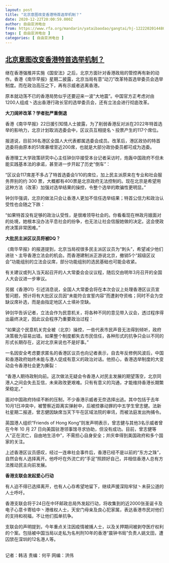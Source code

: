 ```yaml
---
layout: post
title: "北京意图改变香港特首选举机制？"
date: 2020-12-22T20:00:59.000Z
author: 自由亚洲电台
from: https://www.rfa.org/mandarin/yataibaodao/gangtai/hj-12222020144802.html
tags: [ 自由亚洲电台 ]
categories: [ 自由亚洲电台 ]
---
```

<!--1608667259000-->
[北京意图改变香港特首选举机制？](https://www.rfa.org/mandarin/yataibaodao/gangtai/hj-12222020144802.html)
------

<div>
<p></p><p>继在香港强推并实施《国安法》之后，北京方面针对香港政局的管控再有新的动作。香港《南华早报》星期二披露，北京当局有意<span>“</span><span>动刀</span><span>”</span><span>改革特首选举委员会选举制度。而在政治高压之下，再有示威者逃离香港。</span><span></span></p><p><span>原本就动荡不已的香港局势似乎还要迎来一波</span><span>“</span><span>大地震</span><span>”</span><span>。中国官方正考虑对由</span><span>1200</span><span>人组成丶选出香港行政长官的选举委员会，还有立法会进行彻底改革。</span></p><p><strong><span>大刀阔斧改革？学者批严重倒退</span></strong></p><p><span>香港《南华早报》</span><span>22</span><span>日援引知情人士披露，为了削弱香港反对派在</span><span>2022</span><span>年特首选举的影响力，北京计划取消选委会中，区议员互相提名丶投票产生的</span><span>117</span><span>个席位。</span></p><p><span>报道说，目前</span><span>36</span><span>名港区全国人大代表都属选委会成员。改革后，港区政协的特首选委将由原本的</span><span>51</span><span>席暴增至近</span><span>200</span><span>席，也就是大部分政协委员都可成为选委。</span></p><p><span>香港理工大学政策研究中心主任钟剑华接受本台记者采访时，炮轰中国政府不但未能实践基本法的承诺，甚至进一步开起了历史</span><span>“</span><span>倒车</span><span>”</span><span>：</span></p><p><span>“</span><span>区议会</span><span>117</span><span>席差不多占了特首选委会</span><span>1/10</span><span>的席位，加上民主派原来在专业和社会服务界别的约</span><span> 300 </span><span>票，大概都有</span><span>400</span><span>票是北京政府无法控制的。现在北京是希望用这种方法（改革）加强对选举结果的操控，令整个选举的欺骗性更明显。</span><span>”</span></p><p><span>钟剑华强调，北京的做法只会让香港人更加不信任选举结果；特首公信力和政治认受性也会随之下跌：</span></p><p><span>“</span><span>如果特首没有足够的政治认受性，是很难领导社会的。你看看现在林政月娥面对的处境，她根本没办法平息社会的纷争，也无法让社会信服她做的决定。这会使政府决策非常困难。</span><span>”</span></p><p><strong><span>大批民主派区议员将被</span></strong><strong><span>DQ</span></strong><strong><span>？</span></strong></p><p><span>《南华早报》的报道提到，北京当局视很多民主派区议员为</span><span>“</span><span>刺头</span><span>”</span><span>，希望减少他们进驻丶主导香港立法会的机会。而香港建制派正游说北京，撤销</span><span>5</span><span>个</span><span>“</span><span>超级区议会</span><span>”</span><span>功能组别的立法会议席，部分功能组别的选民基础也可能会收紧。</span></p><p><span>有关建议或列入当天起召开的人大常委会会议议程，随后交由明年</span><span>3</span><span>月召开的全国人大会议进一步审议。</span></p><p><span>另据《香港</span><span>01</span><span>》引述消息说，全国人大常委会将在本次会议上处理香港区议员宣誓问题，预计将有大批区议员因</span><span>“</span><span>未能符合宣誓内容</span><span>”</span><span>而遭剥夺资格；同时不会为空缺议席补选，而是由指定地区人士填补空缺。</span></p><p><span>钟剑华告诉记者，立法会作为民意机关，将各种不同的意见带入议会，透过程序得出最终决定，因此议会程序乃重要政治过程：</span></p><p><span>“</span><span>如果这个民意机关完全被（北京）操控，一些代表市民声音无法得到倾听，政府决策极为容易出错。如果整个制度都失去市民信任，各种形式的抗争只会以不同的形式长期存在，这对北京来说也不是好事。</span><span>”</span></p><p><span>一名因安全考虑要求匿名的香港区议员也向记者表示，自去年反修例风波后，中国和香港政府始终未能与港人促成有意义的政治对话。他担心，香港选举制度的大变动会令香港社会更为撕裂：</span></p><p><span>“</span><span>香港人期待政制向前。这次做法无疑会令香港人对民主发展的期望落空，北京同港人之间会失去互信，未来政改更艰难。只有有意义的沟通，才能维持香港长期繁荣稳定。</span><span>”</span></p><p><span>面对中国政府持续不断的压制，不少香港示威者无奈选择出逃。其中包括于去年</span><span>10</span><span>月</span><span>1</span><span>日冲突中，被警察近距离实弹射中，后被控暴动罪的中五学生曾志健。法新社星期二报道，曾志健因缺席当天下午在区域法院的审讯，而被法庭发出拘捕令。</span></p><p><span>英国港人组织</span><span>“Friends of Hong Kong”</span><span>则发声明表示，曾志健与其他</span><span>3</span><span>名示威者曾在今年</span><span> 10 </span><span>月</span><span> 27 </span><span>日向美国驻港领事馆寻求协助，但没有成功。目前，曾志健等人</span><span>“</span><span>正在流亡，自由地生活中</span><span>”</span><span>，不需担心自身安全；并庆幸得到美国政府和多个国家的关注。</span></p><p><span>上述香港区议员感叹，经过一连串社会事件后，香港已经不是以前的</span><span>“</span><span>东方之珠</span><span>”</span><span>，自然会有人选择离开。他呼吁在外流亡的</span><span>“</span><span>手足</span><span>”</span><span>照顾好自己，并相信香港人总有方法推动民主向前发展。</span></p><p><strong><span>香港支联会发起爱心行动</span></strong></p><p><span>有人迫不得已选择离开，也有人心存希望地留下，继续声援深陷牢狱丶未获公道的人士呼吁。</span></p><p><span>香港支联会将于</span><span>24</span><span>日在中环邮政总局外发起行动，将收集到的近</span><span>2000</span><span>张圣诞卡及电子心意卡寄给中丶港维权人士，天安门母亲及良心犯家属，表达香港市民对他们的支持和祝福，不让他们孤单抗争。</span></p><p><span>支联会的声明提到，今年重点关注因疫情被捕人士，以及关押期间被剥夺医疗权利的个案。包括被中国当局以走私为名判刑</span><span>10</span><span>年的香港</span><span>“</span><span>晨钟书局</span><span>”</span><span>负责人姚文田，遭囚禁在深圳的</span><span>12</span><span>名港人等。</span></p><p><br/>记者：韩洁   责编：何平    网编：洪伟</p>
</div>
